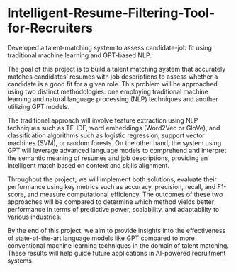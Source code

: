 # Intelligent-Resume-Filtering-Tool-for-Recruiters
Developed a talent-matching system to assess candidate-job fit using traditional machine learning and GPT-based NLP.

The goal of this project is to build a talent matching system that accurately matches candidates’ resumes with job descriptions to assess whether a candidate is a good fit for a given role. This problem will be approached using two distinct methodologies: one employing traditional machine learning and natural language processing (NLP) techniques and another utilizing GPT models.

The traditional approach will involve feature extraction using NLP techniques such as TF-IDF, word embeddings (Word2Vec or GloVe), and classification algorithms such as logistic regression, support vector machines (SVM), or random forests. On the other hand, the system using GPT will leverage advanced language models to comprehend and interpret the semantic meaning of resumes and job descriptions, providing an intelligent match based on context and skills alignment.

Throughout the project, we will implement both solutions, evaluate their performance using key metrics such as accuracy, precision, recall, and F1-score, and measure computational efficiency. The outcomes of these two approaches will be compared to determine which method yields better performance in terms of predictive power, scalability, and adaptability to various industries.

By the end of this project, we aim to provide insights into the effectiveness of state-of-the-art language models like GPT compared to more conventional machine learning techniques in the domain of talent matching. These results will help guide future applications in AI-powered recruitment systems.
